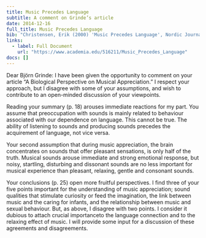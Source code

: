 ```yaml
---
title: Music Precedes Language
subtitle: A comment on Grinde’s article
date: 2014-12-16
full_title: Music Precedes Language
bib: "Christensen, Erik (2000) 'Music Precedes Language', Nordic Journal of Music Therapy,9(2), 32-35.Author’s manuscript. A comment on the article: Grinde, Bjørn (2000) 'A Biological Perspective on Musical Appreciation’, Nordic Journal of Music Therapy, 9(2), 18-27."
links:
  - label: Full Document
    url: "https://www.academia.edu/516211/Music_Precedes_Language"
docs: []
---
```


Dear Björn Grinde: I have been given the opportunity to comment on your article “A Biological Perspective on Musical Appreciation.” I respect your approach, but I disagree with some of your assumptions, and wish to contribute to an open-minded discussion of your viewpoints.

Reading your summary (p. 18) arouses immediate reactions for my part. You assume that preoccupation with sounds is mainly related to behaviour associated with our dependence on language. This cannot be true. The ability of listening to sounds and producing sounds precedes the acquirement of language, not vice versa.

Your second assumption that during music appreciation, the brain concentrates on sounds that offer pleasant sensations, is only half of the truth. Musical sounds arouse immediate and strong emotional response, but noisy, startling, disturbing and dissonant sounds are no less important for musical experience than pleasant, relaxing, gentle and consonant sounds.

Your conclusions (p. 25) open more fruitful perspectives. I find three of your five points important for the understanding of music appreciation; sound qualities that stimulate curiosity or feed the imagination, the link between music and the caring for infants, and the relationship between music and sexual behaviour. But, as above, I disagree with two points. I consider it dubious to attach crucial importanceto the language connection and to the relaxing effect of music. I will provide some input for a discussion of these agreements and disagreements.

